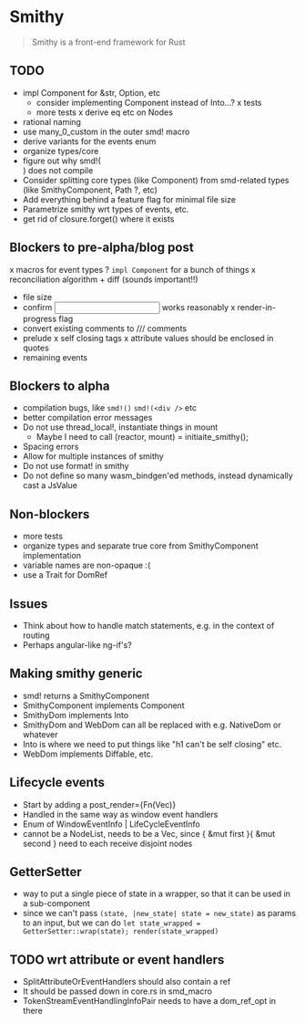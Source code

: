 # Smithy

> Smithy is a front-end framework for Rust

## TODO

* impl Component for &str, Option, etc
  * consider implementing Component instead of Into<Node>...?
x tests
  * more tests
x derive eq etc on Nodes
* rational naming
* use many_0_custom in the outer smd! macro
* derive variants for the events enum
* organize types/core
* figure out why smd!(<div />) does not compile
* Consider splitting core types (like Component) from smd-related types (like SmithyComponent, Path ?, etc)
* Add everything behind a feature flag for minimal file size
* Parametrize smithy wrt types of events, etc.
* get rid of closure.forget() where it exists

## Blockers to pre-alpha/blog post
x macros for event types
? `impl Component` for a bunch of things
x reconciliation algorithm + diff (sounds important!!)
* file size
* confirm <input> works reasonably
x render-in-progress flag
* convert existing comments to /// comments
* prelude
x self closing tags
x attribute values should be enclosed in quotes
* remaining events

## Blockers to alpha
* compilation bugs, like `smd!()` `smd!(<div />` etc
* better compilation error messages
* Do not use thread_local!, instantiate things in mount
  * Maybe I need to call (reactor, mount) = initiaite_smithy();
* Spacing errors
* Allow for multiple instances of smithy
* Do not use format! in smithy
* Do not define so many wasm_bindgen'ed methods, instead dynamically cast a JsValue

## Non-blockers
* more tests
* organize types and separate true core from SmithyComponent implementation
* variable names are non-opaque :(
* use a Trait for DomRef

## Issues
* Think about how to handle match statements, e.g. in the context of routing
* Perhaps angular-like ng-if's?

## Making smithy generic
* smd! returns a SmithyComponent
* SmithyComponent implements Component<SmithyDom>
* SmithyDom implements Into<WebDom>
* SmithyDom and WebDom can all be replaced with e.g. NativeDom or whatever
* Into<WebDom> is where we need to put things like "h1 can't be self closing" etc.
* WebDom implements Diffable, etc.

## Lifecycle events
* Start by adding a post_render={Fn(Vec<HtmlElement>)}
* Handled in the same way as window event handlers
* Enum of WindowEventInfo | LifeCycleEventInfo
* cannot be a NodeList, needs to be a Vec<Node>, since { &mut first }{ &mut second }
  need to each receive disjoint nodes

## GetterSetter
* way to put a single piece of state in a wrapper, so that it can be used
  in a sub-component
* since we can't pass `(state, |new_state| state = new_state)` as params to an input,
  but we can do `let state_wrapped = GetterSetter::wrap(state); render(state_wrapped)`

## TODO wrt attribute or event handlers
* SplitAttributeOrEventHandlers should also contain a ref
* It should be passed down in core.rs in smd_macro
* TokenStreamEventHandlingInfoPair needs to have a dom_ref_opt in there


